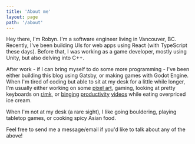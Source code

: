 ```yaml
---
title: 'About me'
layout: page
path: '/about'
---
```


Hey there, I'm Robyn. I'm a software engineer living in Vancouver, BC. Recently, I've been building UIs for web apps
using React (with TypeScript these days). Before that, I was working as a game developer, mostly using Unity, but also
delving into C++.

After work - if I can bring myself to do some more programming - I've been either building this blog using Gatsby, or
making games with Godot Engine. When I'm tired of coding but able to sit at my desk for a little while longer, I'm
usually either working on some
[pixel art](https://www.reddit.com/r/PixelArt/comments/i573cf/hello_zuko_here_my_first_serious_piece/), gaming, looking
at pretty keyboards on [r/mk](https://www.reddit.com/r/MechanicalKeyboards), or
[binging](https://www.youtube.com/c/Thomasfrank/) [productivity](https://www.youtube.com/user/blackboxfilmcompany)
[videos](https://www.youtube.com/user/Sepharoth64) while eating overpriced ice cream.

When I'm not at my desk (a rare sight), I like going bouldering, playing tabletop games, or cooking spicy Asian food.

Feel free to send me a message/email if you'd like to talk about any of the above!
